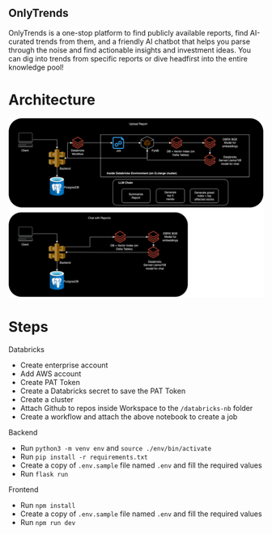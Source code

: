 ## OnlyTrends

OnlyTrends is a one-stop platform to find publicly available reports, find AI-curated trends from them, and a friendly AI chatbot that helps you parse through the noise and find actionable insights and investment ideas. You can dig into trends from specific reports or dive headfirst into the entire knowledge pool!

# Architecture
![alt text](image.png)

# Steps

Databricks
- Create enterprise account
- Add AWS account
- Create PAT Token
- Create a Databricks secret to save the PAT Token
- Create a cluster
- Attach Github to repos inside Workspace to the `/databricks-nb` folder
- Create a workflow and attach the above notebook to create a job


Backend
- Run `python3 -m venv env` and `source ./env/bin/activate`
- Run `pip install -r requirements.txt`
- Create a copy of `.env.sample` file named `.env` and fill the required values
- Run `flask run`

Frontend
- Run `npm install`
- Create a copy of `.env.sample` file named `.env` and fill the required values
- Run `npm run dev`
